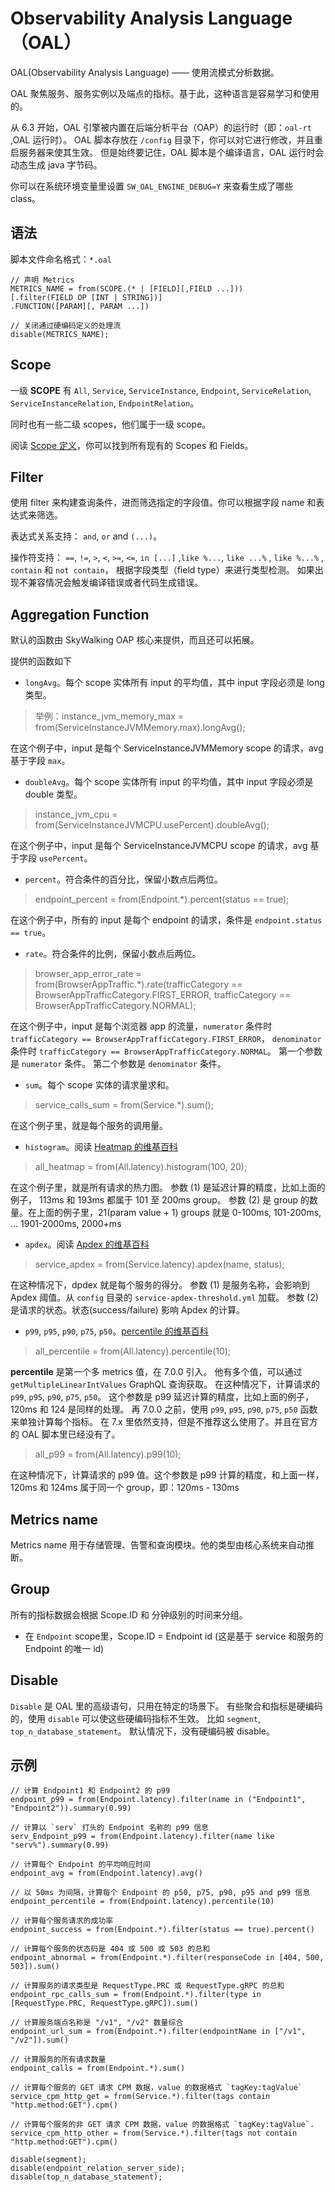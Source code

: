 # Observability Analysis Language（OAL）

OAL(Observability Analysis Language) —— 使用流模式分析数据。

OAL 聚焦服务、服务实例以及端点的指标。基于此，这种语言是容易学习和使用的。

从 6.3 开始，OAL 引擎被内置在后端分析平台（OAP）的运行时（即：`oal-rt` ,OAL 运行时）。
OAL 脚本存放在 `/config` 目录下，你可以对它进行修改，并且重启服务器来使其生效。
但是始终要记住，OAL 脚本是个编译语言，OAL 运行时会动态生成 java 字节码。

你可以在系统环境变量里设置 `SW_OAL_ENGINE_DEBUG=Y` 来查看生成了哪些 class。

## 语法

脚本文件命名格式：`*.oal`
```
// 声明 Metrics
METRICS_NAME = from(SCOPE.(* | [FIELD][,FIELD ...]))
[.filter(FIELD OP [INT | STRING])]
.FUNCTION([PARAM][, PARAM ...])

// 关闭通过硬编码定义的处理流
disable(METRICS_NAME);
```

## Scope

一级 **SCOPE** 有 `All`, `Service`, `ServiceInstance`, `Endpoint`, `ServiceRelation`, `ServiceInstanceRelation`, `EndpointRelation`。

同时也有一些二级 scopes，他们属于一级 scope。                        

阅读 [Scope 定义](scope-definitions.md)，你可以找到所有现有的 Scopes 和 Fields。


## Filter

使用 filter 来构建查询条件，进而筛选指定的字段值。你可以根据字段 name 和表达式来筛选。

表达式关系支持： `and`, `or` and `(...)`。

操作符支持： `==`, `!=`, `>`, `<`, `>=`, `<=`, `in [...]` ,`like %...`, `like ...%` , `like %...%` , `contain` 和 `not contain`，
根据字段类型（field type）来进行类型检测。 如果出现不兼容情况会触发编译错误或者代码生成错误。
## Aggregation Function

默认的函数由 SkyWalking OAP 核心来提供，而且还可以拓展。

提供的函数如下

- `longAvg`。每个 scope 实体所有 input 的平均值，其中 input 字段必须是 long 类型。
> 举例：instance_jvm_memory_max = from(ServiceInstanceJVMMemory.max).longAvg();

在这个例子中，input 是每个 ServiceInstanceJVMMemory scope 的请求，avg 基于字段 `max`。

- `doubleAvg`。每个 scope 实体所有 input 的平均值，其中 input 字段必须是 double 类型。
> instance_jvm_cpu = from(ServiceInstanceJVMCPU.usePercent).doubleAvg();

在这个例子中，input 是每个 ServiceInstanceJVMCPU scope 的请求，avg 基于字段 `usePercent`。

- `percent`。符合条件的百分比，保留小数点后两位。
> endpoint_percent = from(Endpoint.*).percent(status == true);

在这个例子中，所有的 input 是每个 endpoint 的请求，条件是 `endpoint.status == true`。

- `rate`。符合条件的比例，保留小数点后两位。
> browser_app_error_rate = from(BrowserAppTraffic.*).rate(trafficCategory == BrowserAppTrafficCategory.FIRST_ERROR, trafficCategory == BrowserAppTrafficCategory.NORMAL);

在这个例子中，input 是每个浏览器 app 的流量，`numerator` 条件时 `trafficCategory == BrowserAppTrafficCategory.FIRST_ERROR`， `denominator` 条件时 `trafficCategory == BrowserAppTrafficCategory.NORMAL`。
第一个参数是 `numerator` 条件。
第二个参数是 `denominator` 条件。

- `sum`。每个 scope 实体的请求量求和。
> service_calls_sum = from(Service.*).sum();

在这个例子里，就是每个服务的调用量。

- `histogram`。阅读 [Heatmap 的维基百科](https://en.wikipedia.org/wiki/Heat_map)
> all_heatmap = from(All.latency).histogram(100, 20);

在这个例子里，就是所有请求的热力图。
参数 (1) 是延迟计算的精度，比如上面的例子， 113ms 和 193ms 都属于 101 至 200ms group。
参数 (2) 是 group 的数量。在上面的例子里，21(param value + 1) groups 就是 0-100ms, 101-200ms, ... 1901-2000ms, 2000+ms 

- `apdex`。阅读 [Apdex 的维基百科](https://en.wikipedia.org/wiki/Apdex)
> service_apdex = from(Service.latency).apdex(name, status);

在这种情况下，dpdex 就是每个服务的得分。
参数 (1) 是服务名称，会影响到 Apdex 阈值。从 `config` 目录的 `service-apdex-threshold.yml` 加载。
参数 (2) 是请求的状态。状态(success/failure) 影响 Apdex 的计算。

- `p99`, `p95`, `p90`, `p75`, `p50`。[percentile 的维基百科](https://en.wikipedia.org/wiki/Percentile)
> all_percentile = from(All.latency).percentile(10);

**percentile** 是第一个多 metrics 值，在 7.0.0 引入。 
他有多个值，可以通过 `getMultipleLinearIntValues` GraphQL 查询获取。
在这种情况下，计算请求的 `p99`, `p95`, `p90`, `p75`, `p50`。
这个参数是 p99 延迟计算的精度，比如上面的例子，120ms 和 124 是同样的处理。
再 7.0.0 之前，使用 `p99`, `p95`, `p90`, `p75`, `p50` 函数来单独计算每个指标。
在 7.x 里依然支持，但是不推荐这么使用了。并且在官方的 OAL 脚本里已经没有了。

> all_p99 = from(All.latency).p99(10);

在这种情况下，计算请求的 p99 值。这个参数是 p99 计算的精度，和上面一样，120ms 和 124ms 属于同一个 group，即：120ms - 130ms

## Metrics name

Metrics name 用于存储管理、告警和查询模块。他的类型由核心系统来自动推断。

## Group

所有的指标数据会根据 Scope.ID 和 分钟级别的时间来分组。

- 在 `Endpoint` scope里，Scope.ID = Endpoint id (这是基于 service 和服务的 Endpoint 的唯一 id)

## Disable

`Disable` 是 OAL 里的高级语句，只用在特定的场景下。
有些聚合和指标是硬编码的，使用 `disable` 可以使这些硬编码指标不生效。
比如 `segment`, `top_n_database_statement`。
默认情况下，没有硬编码被 disable。

## 示例
```
// 计算 Endpoint1 和 Endpoint2 的 p99
endpoint_p99 = from(Endpoint.latency).filter(name in ("Endpoint1", "Endpoint2")).summary(0.99)

// 计算以 `serv` 打头的 Endpoint 名称的 p99 信息
serv_Endpoint_p99 = from(Endpoint.latency).filter(name like "serv%").summary(0.99)

// 计算每个 Endpoint 的平均响应时间
endpoint_avg = from(Endpoint.latency).avg()

// 以 50ms 为间隔，计算每个 Endpoint 的 p50, p75, p90, p95 and p99 信息
endpoint_percentile = from(Endpoint.latency).percentile(10)

// 计算每个服务请求的成功率
endpoint_success = from(Endpoint.*).filter(status == true).percent()

// 计算每个服务的状态码是 404 或 500 或 503 的总和
endpoint_abnormal = from(Endpoint.*).filter(responseCode in [404, 500, 503]).sum()

// 计算服务的请求类型是 RequestType.PRC 或 RequestType.gRPC 的总和
endpoint_rpc_calls_sum = from(Endpoint.*).filter(type in [RequestType.PRC, RequestType.gRPC]).sum()

// 计算服务端点名称是 "/v1", "/v2" 数量综合
endpoint_url_sum = from(Endpoint.*).filter(endpointName in ["/v1", "/v2"]).sum()

// 计算服务的所有请求数量
endpoint_calls = from(Endpoint.*).sum()

// 计算每个服务的 GET 请求 CPM 数据，value 的数据格式 `tagKey:tagValue`
service_cpm_http_get = from(Service.*).filter(tags contain "http.method:GET").cpm()

// 计算每个服务的非 GET 请求 CPM 数据，value 的数据格式 `tagKey:tagValue`.
service_cpm_http_other = from(Service.*).filter(tags not contain "http.method:GET").cpm()

disable(segment);
disable(endpoint_relation_server_side);
disable(top_n_database_statement);
```
